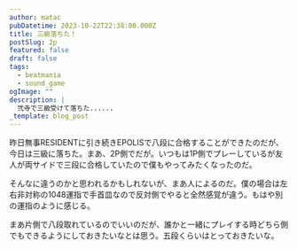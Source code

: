 ```yaml
---
author: matac
pubDatetime: 2023-10-22T22:38:00.000Z
title: 三級落ちた！
postSlug: 2p
featured: false
draft: false
tags:
  - beatmania
  - sound_game
ogImage: ""
description: |
  弐寺で三級受けて落ちた......
_template: blog_post
---
```


昨日無事RESIDENTに引き続きEPOLISで八段に合格することができたのだが、今日は三級に落ちた。まあ、2P側でだが。いつもは1P側でプレーしているが友人が両サイドで三段に合格していたので僕もやってみたくなったのだ。

そんなに違うのかと思われるかもしれないが、まあ人によるのだ。僕の場合は左右非対称の1048運指で手首皿なので反対側でやると全然感覚が違う。もはや別の運指のように感じる。

まあ片側で八段取れているのでいいのだが、誰かと一緒にプレイする時どちら側でもできるようにしておきたいなとは思う。五段くらいはとっておきたいな。
